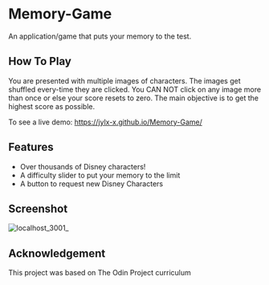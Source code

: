 # Memory-Game

An application/game that puts your memory to the test. 

<h2>How To Play</h2>

You are presented with multiple images of characters. The images get shuffled every-time they are clicked. You CAN NOT click on any image more than once or else your score resets to zero. The main objective is to get the highest score as possible.


To see a live demo: https://jylx-x.github.io/Memory-Game/

<h2>Features</h2>
  <ul>
    <li>Over thousands of Disney characters!</li>
    <li>A difficulty slider to put your memory to the limit</li>
    <li>A button to request new Disney Characters</li>
  </ul>
  
 <h2>Screenshot</h2>
  
![localhost_3001_](https://user-images.githubusercontent.com/93222500/153073693-015c36cd-bb5c-49b2-93aa-1665d87ba708.png)

<h2>Acknowledgement</h2>

This project was based on The Odin Project curriculum
